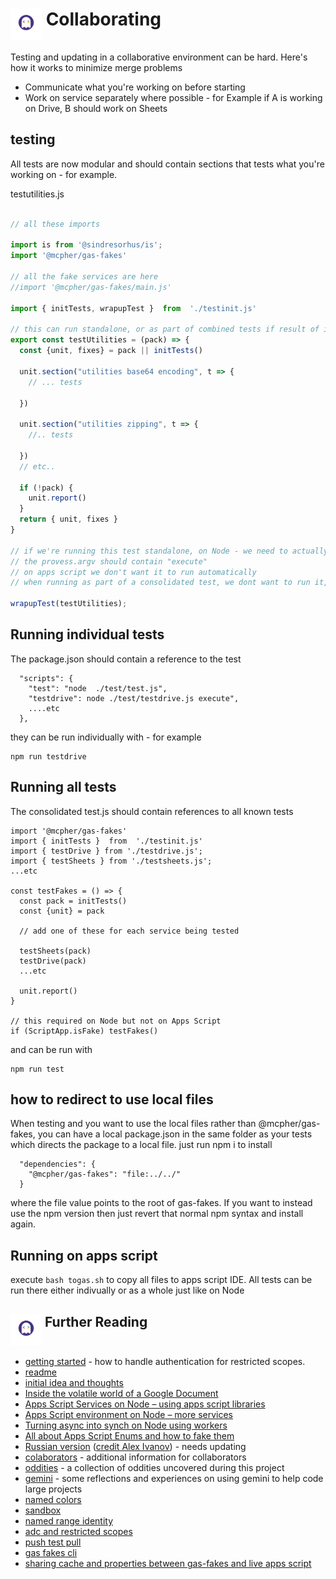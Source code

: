 # <img src="./logo.png" alt="gas-fakes logo" width="50" align="top">  Collaborating

Testing and updating in a collaborative environment can be hard. Here's how it works to minimize merge problems
- Communicate what you're working on before starting
- Work on service separately where possible - for Example if A is working on Drive, B should work on Sheets

## testing

All tests are now modular and should contain sections that tests what you're working on - for example.

testutilities.js

````js

// all these imports 

import is from '@sindresorhus/is';
import '@mcpher/gas-fakes'

// all the fake services are here
//import '@mcpher/gas-fakes/main.js'

import { initTests, wrapupTest }  from  './testinit.js'

// this can run standalone, or as part of combined tests if result of inittests is passed over
export const testUtilities = (pack) => {
  const {unit, fixes} = pack || initTests()

  unit.section("utilities base64 encoding", t => {
    // ... tests

  })

  unit.section("utilities zipping", t => {
    //.. tests
    
  })
  // etc..

  if (!pack) {
    unit.report()
  }
  return { unit, fixes }
}

// if we're running this test standalone, on Node - we need to actually kick it off
// the provess.argv should contain "execute" 
// on apps script we don't want it to run automatically
// when running as part of a consolidated test, we dont want to run it, as the caller will do that

wrapupTest(testUtilities);

````

## Running individual tests
The package.json should contain a reference to the test
````
  "scripts": {
    "test": "node  ./test/test.js",
    "testdrive": node ./test/testdrive.js execute",
    ....etc
  },
````
they can be run individually with - for example
````
npm run testdrive
````
## Running all tests
The consolidated test.js should contain references to all known tests
````
import '@mcpher/gas-fakes'
import { initTests }  from  './testinit.js'
import { testDrive } from './testdrive.js';
import { testSheets } from './testsheets.js';
...etc

const testFakes = () => {
  const pack = initTests()
  const {unit} = pack

  // add one of these for each service being tested
  
  testSheets(pack)
  testDrive(pack)
  ...etc
  
  unit.report()
}

// this required on Node but not on Apps Script
if (ScriptApp.isFake) testFakes()

````
and can be run with
````
npm run test
````

## how to redirect to use local files

When testing and you want to use the local files rather than @mcpher/gas-fakes, you can have a local package.json in the same folder as your tests which directs the package to a local file. just run npm i to install
````
  "dependencies": {
    "@mcpher/gas-fakes": "file:../../"
  }
````
where the file value points to the root of gas-fakes. If you want to instead use the npm version then just revert that normal npm syntax and install again. 



## Running on apps script

execute `bash togas.sh` to copy all files to apps script IDE. All tests can be run there either indivually or as a whole just like on Node

## <img src="./logo.png" alt="gas-fakes logo" width="50" align="top">  Further Reading

- [getting started](GETTING_STARTED.md) - how to handle authentication for restricted scopes.
- [readme](README.md)
- [initial idea and thoughts](https://ramblings.mcpher.com/a-proof-of-concept-implementation-of-apps-script-environment-on-node/)
- [Inside the volatile world of a Google Document](https://ramblings.mcpher.com/inside-the-volatile-world-of-a-google-document/)
- [Apps Script Services on Node – using apps script libraries](https://ramblings.mcpher.com/apps-script-services-on-node-using-apps-script-libraries/)
- [Apps Script environment on Node – more services](https://ramblings.mcpher.com/apps-script-environment-on-node-more-services/)
- [Turning async into synch on Node using workers](https://ramblings.mcpher.com/turning-async-into-synch-on-node-using-workers/)
- [All about Apps Script Enums and how to fake them](https://ramblings.mcpher.com/all-about-apps-script-enums-and-how-to-fake-them/)
- [Russian version](README.RU.md) ([credit Alex Ivanov](https://github.com/oshliaer)) - needs updating
- [colaborators](collaborators.md) - additional information for collaborators
- [oddities](oddities.md) - a collection of oddities uncovered during this project
- [gemini](gemini.md) - some reflections and experiences on using gemini to help code large projects
- [named colors](named-colors.md)
- [sandbox](sandbox.md)
- [named range identity](named-range-identity.md)
- [adc and restricted scopes](https://ramblings.mcpher.com/how-to-allow-access-to-sensitive-scopes-with-application-default-credentials/)
- [push test pull](pull-test-push.md)
- [gas fakes cli](gas-fakes-cli.md)
- [sharing cache and properties between gas-fakes and live apps script](https://ramblings.mcpher.com/sharing-cache-and-properties-between-gas-fakes-and-live-apps-script/)
